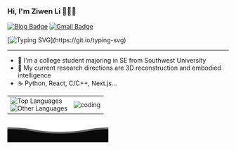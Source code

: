 ### Hi, I'm Ziwen Li 👋👋👋

[![Blog Badge](https://img.shields.io/badge/Blog-pique2233.github.io-blue?style=flat&logo=hugo&labelColor=555&logoColor=white)](https://pique2233.github.io/)
[![Gmail Badge](https://img.shields.io/badge/Mail-19823000405@163.com-blue?style=flat&labelColor=555&logo=gmail&link=mailto:eallions@gmail.com&logoColor=fff)](mailto:19823000405@163.com)

[![Typing SVG](https://readme-typing-svg.herokuapp.com?color=%2336BCF7&center=true&vCenter=true&width=600&lines=Hi+there+👋,+I+am+ZiwenLi;+Welcome+to+My+Profile!;My+research+directions+is+3D+Reconstruction;Always+learning+new+things...+;)](https://git.io/typing-svg)

<hr>

- 🔭  I'm a college student majoring in SE from Southwest University
- 🌱  My current research directions are 3D reconstruction and embodied intelligence
- ☕   Python, React, C/C++, Next.js...

<table border="0" cellpadding="0" cellspacing="0">
  <tr>
    <td>
      <img src="https://github-readme-stats.vercel.app/api/top-langs/?username=pique2233&layout=compact&hide_border=true&theme=default&langs_count=5" alt="Top Languages"/><br>
      <img src="https://github-readme-stats.vercel.app/api/top-langs/?username=pique2233&layout=compact&hide_border=true&theme=default&langs_count=5&hide=html" alt="Other Languages"/>
    </td>
    <td>
       <img alt="coding" width="300" src="https://media.giphy.com/media/vNzpGA4yvdxejLefpz/giphy.gif?cid=ecf05e47mniesuqmo3823nntprhnvfm3ohrdl8rd20clndd6&ep=v1_gifs_search&rid=giphy.gif&ct=g">
    </td>
    </td>
  </tr>
</table>


![](assets/Bottom_down.svg)
<!--
**pique2233/pique2233** is a ✨ _special_ ✨ repository because its `README.md` (this file) appears on your GitHub profile.

https://media0.giphy.com/media/v1.Y2lkPTc5MGI3NjExbmw3bWdpemd6bHFoa3BtMDV6ZndsZGh2c2hmcGhmMW95N2I2cmpybyZlcD12MV9pbnRlcm5hbF9naWZfYnlfaWQmY3Q9Zw/Y9eMvvoSquSNCilfDT/giphy.gif
Here are some ideas to get you started:
<img src="https://imgur.com/rilHVxA.png"/>
- 🔭 I’m currently working on ...
- 🌱 I’m currently learning ...
- 👯 I’m looking to collaborate on ...
- 🤔 I’m looking for help with ...
- 💬 Ask me about ...
- 📫 How to reach me: ...
- 😄 Pronouns: ...
- ⚡ Fun fact: ...
-->
